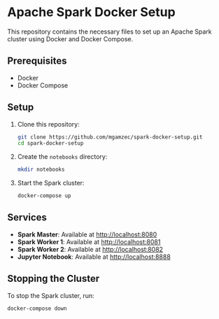 # Apache Spark Docker Setup

This repository contains the necessary files to set up an Apache Spark cluster using Docker and Docker Compose.

## Prerequisites

- Docker
- Docker Compose

## Setup

1. Clone this repository:

    ```sh
    git clone https://github.com/mgamzec/spark-docker-setup.git
    cd spark-docker-setup
    ```

2. Create the `notebooks` directory:

    ```sh
    mkdir notebooks
    ```

3. Start the Spark cluster:

    ```sh
    docker-compose up
    ```

## Services

- **Spark Master**: Available at [http://localhost:8080](http://localhost:8080)
- **Spark Worker 1**: Available at [http://localhost:8081](http://localhost:8081)
- **Spark Worker 2**: Available at [http://localhost:8082](http://localhost:8082)
- **Jupyter Notebook**: Available at [http://localhost:8888](http://localhost:8888)

## Stopping the Cluster

To stop the Spark cluster, run:

```sh
docker-compose down
